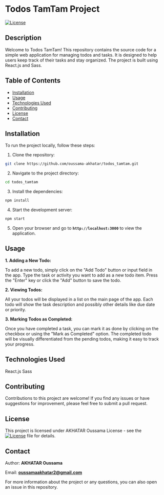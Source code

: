 # Todos TamTam Project

[![License](https://img.shields.io/badge/License-MIT-blue.svg)](https://opensource.org/licenses/MIT)

## Description

Welcome to Todos TamTam! This repository contains the source code for a simple web application for managing todos and tasks. It is designed to help users keep track of their tasks and stay organized. The project is built using React.js and Sass.

## Table of Contents

- [Installation](#installation)
- [Usage](#usage)
- [Technologies Used](#technologies-used)
- [Contributing](#contributing)
- [License](#license)
- [Contact](#contact)

## Installation

To run the project locally, follow these steps:

1. Clone the repository:

```bash
git clone https://github.com/oussama-akhatar/todos_tamtam.git
```

2. Navigate to the project directory:

```bash
cd todos_tamtam
```

3. Install the dependencies:

```bash
npm install
```

4. Start the development server:

```bash
npm start
```

5. Open your browser and go to **`http://localhost:3000`** to view the application.

## Usage

**1. Adding a New Todo:**

To add a new todo, simply click on the "Add Todo" button or input field in the app.
Type the task or activity you want to add as a new todo item.
Press the "Enter" key or click the "Add" button to save the todo.

**2. Viewing Todos:**

All your todos will be displayed in a list on the main page of the app.
Each todo will show the task description and possibly other details like due date or priority.

**3. Marking Todos as Completed:**

Once you have completed a task, you can mark it as done by clicking on the checkbox or using the "Mark as Completed" option.
The completed todo will be visually differentiated from the pending todos, making it easy to track your progress.

## Technologies Used

React.js
Sass

## Contributing

Contributions to this project are welcome! If you find any issues or have suggestions for improvement, please feel free to submit a pull request.

## License

This project is licensed under AKHATAR Oussama License - see the [![License](https://img.shields.io/badge/License-MIT-blue.svg)](https://opensource.org/licenses/MIT) file for details.

## Contact

Author: **AKHATAR Oussama**

Email: **oussamaakhatar2@gmail.com**

For more information about the project or any questions, you can also open an issue in this repository.
